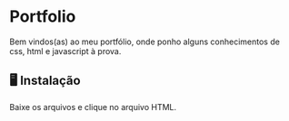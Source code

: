 # Portfolio

Bem vindos(as) ao meu portfólio, onde ponho alguns conhecimentos de css, html e javascript à prova.

## 🖥️ Instalação

Baixe os arquivos e clique no arquivo HTML.

